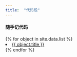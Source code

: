```yaml
---
title:  "代码段"
---
```


#### 随手记代码
<p>
<dl>
{% for object in site.data.list %}
  <li><a href="{{ object.name }}">{{ object.title }}</a></li>
{% endfor %}
</dl>
